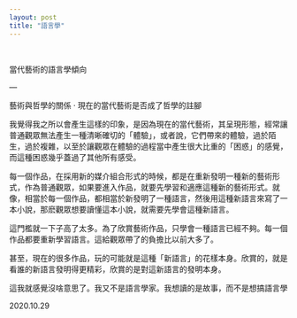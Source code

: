 ```yaml
---
layout: post
title: "語言學"
---
```


  
&nbsp;
&nbsp;


當代藝術的語言學傾向

—

藝術與哲學的關係 · 現在的當代藝術是否成了哲學的註腳

我覺得我之所以會產生這樣的印象，是因為現在的當代藝術，其呈現形態，經常讓普通觀眾無法產生一種清晰確切的「體驗」，或者說，它們帶來的體驗，過於陌生，過於複雜，以至於讓觀眾在體驗的過程當中產生很大比重的「困惑」的感覺，而這種困惑幾乎蓋過了其他所有感受。

每一個作品，在採用新的媒介組合形式的時候，都是在重新發明一種新的藝術形式，作為普通觀眾，如果要進入作品，就要先學習和適應這種新的藝術形式。就像，相當於每一個作品，都相當於新發明了一種語言，然後用這種新語言來寫了一本小說，那麽觀眾想要讀懂這本小說，就需要先學會這種新語言。

這門檻就一下子高了太多。為了欣賞藝術作品，只學會一種語言已經不夠。每一個作品都要重新學習語言。這給觀眾帶了的負擔比以前大多了。

甚至，現在的很多作品，玩的可能就是這種「新語言」的花樣本身。欣賞的，就是看誰的新語言發明得更精彩，欣賞的是對這新語言的發明本身。

這我就感覺沒啥意思了。我又不是語言學家。我想讀的是故事，而不是想搞語言學

2020.10.29